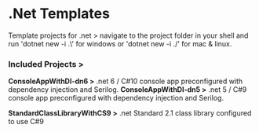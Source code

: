 # .Net Templates
Template projects for .net > navigate to the project folder in your shell and run 'dotnet new -i .\\' for windows or 'dotnet new -i ./' for mac & linux.

### Included Projects >

**ConsoleAppWithDI-dn6 >** .net 6 / C#10 console app preconfigured with dependency injection and Serilog.
**ConsoleAppWithDI-dn5 >** .net 5 / C#9 console app preconfigured with dependency injection and Serilog.

**StandardClassLibraryWithCS9 >** .net Standard 2.1 class library configured to use C#9
